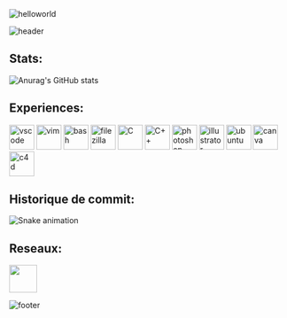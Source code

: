 <!--
<p align="center">
   <img src="https://media3.giphy.com/media/l0Iy93fzhI5okQIPm/giphy.gif?cid=ecf05e475gx2o4iiqniwkvivgm3gj6gn0uxitakhwdt2znr9&rid=giphy.gif&ct=g" width="120%"  frameBorder="0" alt="animated" />
</p>
-->

<img src="[https://cdn.jsdelivr.net/gh/devicons/devicon/icons/vscode/vscode-original.svg](https://github.com/aboymond/aboymond/blob/main/helloworld.png)" alt="helloworld"/>


![header](https://capsule-render.vercel.app/api?text=&animation=fadeIn&type=waving&color=gradient&height=100)
## Stats:

![Anurag's GitHub stats](https://github-readme-stats.vercel.app/api?username=aboymond&show_icons=true&theme=dracula)


## Experiences:

<p align="left">
<img src="https://cdn.jsdelivr.net/gh/devicons/devicon/icons/vscode/vscode-original.svg" alt="vscode" width="45" height="45"/>
<img src="https://cdn.jsdelivr.net/gh/devicons/devicon/icons/vim/vim-original.svg" alt="vim" width="45" height="45"/>
<img src="https://cdn.jsdelivr.net/gh/devicons/devicon/icons/bash/bash-original.svg" alt="bash" width="45" height="45"/>
<img src="https://cdn.jsdelivr.net/gh/devicons/devicon/icons/filezilla/filezilla-plain.svg" alt="filezilla" width="45" height="45"/>
<img src="https://cdn.jsdelivr.net/gh/devicons/devicon/icons/c/c-original.svg" alt="C" width="45" height="45"/>
<img src="https://cdn.jsdelivr.net/gh/devicons/devicon/icons/cplusplus/cplusplus-original.svg" alt="C++" width="45" height="45"/>
<img src="https://cdn.jsdelivr.net/gh/devicons/devicon/icons/photoshop/photoshop-line.svg" alt="photoshop" width="45" height="45"/>
<img src="https://cdn.jsdelivr.net/gh/devicons/devicon/icons/illustrator/illustrator-line.svg" alt="illustrator" width="45" height="45"/>
<img src="https://cdn.jsdelivr.net/gh/devicons/devicon/icons/ubuntu/ubuntu-plain-wordmark.svg" alt="ubuntu" width="45" height="45"/>
<img src="https://cdn.jsdelivr.net/gh/devicons/devicon/icons/canva/canva-original.svg" alt="canva" width="45" height="45"/>
<img src="https://img.icons8.com/color/2x/cinema-4d.png" alt="c4d" width="45" height="45"/>
</p>


## Historique de commit:

![Snake animation](https://github.com/aboymond/aboymond/blob/output/github-contribution-grid-snake.svg)


## Reseaux:

<a href="https://www.linkedin.com/in/alexandre-boymond-005624184/">
  <img height="50" align="center" src="https://user-images.githubusercontent.com/46517096/166973395-19676cd8-f8ec-4abf-83ff-da8243505b82.png"/>
</a>

![footer](https://capsule-render.vercel.app/api?&animation=fadeIn&type=waving&color=gradient&height=100&section=footer)
